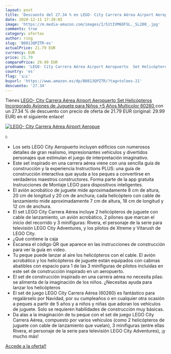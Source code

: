 ```yaml
---
layout: post
title: 'Descuento del 27.34 % en LEGO- City Carrera Aérea Airport Aeropue'
date: 2020-12-11 17:39:03
image: 'https://m.media-amazon.com/images/I/51tIVM6DFSL._SL200_.jpg'
comments: true
category: ofertas
author: ring
slug: 'B0813QPZTR-es'
actualPrice: 21.79 EUR
currency: EUR
price: 21.79
comparePrice: 29.99 EUR
prodname: 'LEGO- City Carrera Aérea Airport Aeropuerto  Set Helicópteros Incorporado  Aviones de Juguete para Niños +5 Años  Multicolor  60260 '
country: 'es'
flag: '🇪🇸'
buyurl: 'https://www.amazon.es/dp/B0813QPZTR/?tag=tolees-21'
descuento: '27.34'
---
```


Tienes [LEGO- City Carrera Aérea Airport Aeropuerto  Set Helicópteros Incorporado  Aviones de Juguete para Niños +5 Años  Multicolor  60260 ](https://www.amazon.es/dp/B0813QPZTR/?tag=tolees-21) con un 27.34 % de descuento con precio de oferta de 21.79 EUR (original: 29.99 EUR) en el siguiente enlace!

[![LEGO- City Carrera Aérea Airport Aeropue](https://m.media-amazon.com/images/I/51tIVM6DFSL._SL200_.jpg)](https://www.amazon.es/dp/B0813QPZTR/?tag=tolees-21)

ℹ️:

- Los sets LEGO City Aeropuerto incluyen edificios con numerosos detalles de gran realismo, impresionantes vehículos y divertidos personajes que estimulan el juego de interpretación imaginativo.
- Este set inspirado en una carrera aérea viene con una sencilla guía de construcción y la experiencia Instructions PLUS: una guía de construcción interactiva que ayuda a los peques a convertirse en verdaderos maestros constructores. Forma parte de la app gratuita Instrucciones de Montaje LEGO para dispositivos inteligentes.
- El avión acrobático de juguete mide aproximadamente 8 cm de altura, 20 cm de longitud y 20 cm de anchura; cada helicóptero con cable de lanzamiento mide aproximadamente 7 cm de altura, 18 cm de longitud y 12 cm de anchura.
- El set LEGO City Carrera Aérea incluye 2 helicópteros de juguete con cable de lanzamiento, un avión acrobático, 2 pilones que marcan el inicio del recorrido y 3 minifiguras: Rivera, el personaje de la serie para televisión LEGO City Adventures, y los pilotos de Xtreme y Vitarush de LEGO City.
- ¿Qué contiene la caja
- Escanea el código QR que aparece en las instrucciones de construcción para ver la guía en video.
- Tu peque puede lanzar al aire los helicópteros con el cable. El avión acrobático y los helicópteros de juguete están equipados con cabinas abatibles con espacio para 1 de las 3 minifiguras de pilotos incluidas en este set de construcción inspirado en un aeropuerto.
- El set de construcción inspirado en una carrera aérea no necesita pilas: se alimenta de la imaginación de los niños. ¿Necesitas ayuda para lanzar los helicópteros
- El set de juego LEGO City Carrera Aérea (60260) es fantástico para regalárselo por Navidad, por su cumpleaños o en cualquier otra ocasión a peques a partir de 5 años y a niños y niñas que adoran los vehículos de juguete. Solo se requieren habilidades de construcción muy básicas.
- Da alas a la imaginación de tu peque con el set de juego LEGO City Carrera Aérea, compuesto por varios vehículos (como 2 helicópteros de juguete con cable de lanzamiento que vuelan), 3 minifiguras (entre ellas Rivera, el personaje de la serie para televisión LEGO City Adventures), ¡y mucho más!

[Accede a la oferta!!](https://www.amazon.es/dp/B0813QPZTR/?tag=tolees-21)
